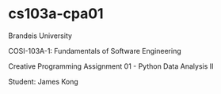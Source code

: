 # cs103a-cpa01

Brandeis University

COSI-103A-1: Fundamentals of Software Engineering

Creative Programming Assignment 01 - Python Data Analysis II

Student: James Kong
